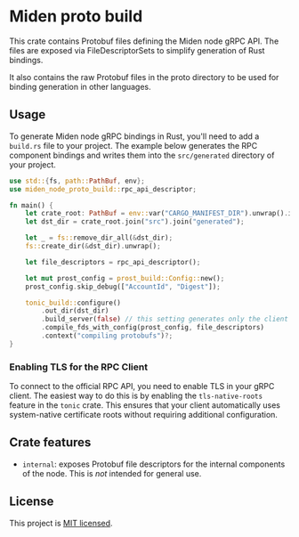 # Miden proto build

This crate contains Protobuf files defining the Miden node gRPC API. The files are exposed via FileDescriptorSets to
simplify generation of Rust bindings.

It also contains the raw Protobuf files in the proto directory to be used for binding generation in other languages.

## Usage

To generate Miden node gRPC bindings in Rust, you'll need to add a `build.rs` file to your project. The example below
generates the RPC component bindings and writes them into the `src/generated` directory of your project.

```rust
use std::{fs, path::PathBuf, env};
use miden_node_proto_build::rpc_api_descriptor;

fn main() {
    let crate_root: PathBuf = env::var("CARGO_MANIFEST_DIR").unwrap().into();
    let dst_dir = crate_root.join("src").join("generated");

    let _ = fs::remove_dir_all(&dst_dir);
    fs::create_dir(&dst_dir).unwrap();

    let file_descriptors = rpc_api_descriptor();

    let mut prost_config = prost_build::Config::new();
    prost_config.skip_debug(["AccountId", "Digest"]);

    tonic_build::configure()
        .out_dir(dst_dir)
        .build_server(false) // this setting generates only the client side of the rpc api
        .compile_fds_with_config(prost_config, file_descriptors)
        .context("compiling protobufs")?;
}
```

### Enabling TLS for the RPC Client

To connect to the official RPC API, you need to enable TLS in your gRPC client. The easiest way to do this is by
enabling the `tls-native-roots` feature in the `tonic` crate. This ensures that your client automatically uses
system-native certificate roots without requiring additional configuration.

## Crate features

- `internal`: exposes Protobuf file descriptors for the internal components of the node. This is _not_ intended for
general use.

## License

This project is [MIT licensed](../../LICENSE).
